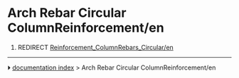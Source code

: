 # Arch Rebar Circular ColumnReinforcement/en
1.  REDIRECT [Reinforcement_ColumnRebars_Circular/en](Reinforcement_ColumnRebars_Circular/en.md)



---
⏵ [documentation index](../README.md) > Arch Rebar Circular ColumnReinforcement/en
